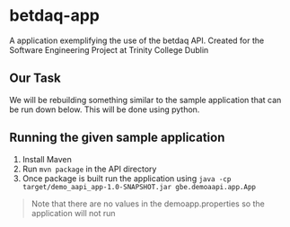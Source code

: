 # betdaq-app
A application exemplifying the use of the betdaq API. Created for the Software Engineering Project at Trinity College Dublin

## Our Task
We will be rebuilding something similar to the sample application that can be run
down below. This will be done using python.

## Running the given sample application
1. Install Maven
2. Run `mvn package` in the API directory
3. Once package is built run the application using `java -cp target/demo_aapi_app-1.0-SNAPSHOT.jar gbe.demoaapi.app.App`
>Note that there are no values in the demoapp.properties so the application will
not run
